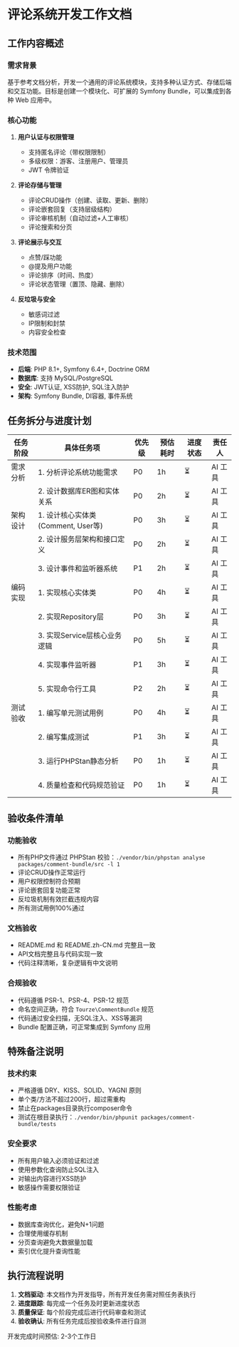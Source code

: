 # 评论系统开发工作文档

## 工作内容概述

### 需求背景
基于参考文档分析，开发一个通用的评论系统模块，支持多种认证方式、存储后端和交互功能。目标是创建一个模块化、可扩展的 Symfony Bundle，可以集成到各种 Web 应用中。

### 核心功能
1. **用户认证与权限管理**
   - 支持匿名评论（带权限限制）
   - 多级权限：游客、注册用户、管理员
   - JWT 令牌验证

2. **评论存储与管理**
   - 评论CRUD操作（创建、读取、更新、删除）
   - 评论嵌套回复（支持层级结构）
   - 评论审核机制（自动过滤+人工审核）
   - 评论搜索和分页

3. **评论展示与交互**
   - 点赞/踩功能
   - @提及用户功能
   - 评论排序（时间、热度）
   - 评论状态管理（置顶、隐藏、删除）

4. **反垃圾与安全**
   - 敏感词过滤
   - IP限制和封禁
   - 内容安全检查

### 技术范围
- **后端**: PHP 8.1+, Symfony 6.4+, Doctrine ORM
- **数据库**: 支持 MySQL/PostgreSQL
- **安全**: JWT认证, XSS防护, SQL注入防护
- **架构**: Symfony Bundle, DI容器, 事件系统

## 任务拆分与进度计划

| 任务阶段 | 具体任务项 | 优先级 | 预估耗时 | 进度状态 | 责任人 |
|----------|------------|--------|----------|----------|--------|
| 需求分析 | 1. 分析评论系统功能需求 | P0 | 1h | ⏳ | AI 工具 |
|          | 2. 设计数据库ER图和实体关系 | P0 | 2h | ⏳ | AI 工具 |
| 架构设计 | 1. 设计核心实体类(Comment, User等) | P0 | 3h | ⏳ | AI 工具 |
|          | 2. 设计服务层架构和接口定义 | P0 | 2h | ⏳ | AI 工具 |
|          | 3. 设计事件和监听器系统 | P1 | 2h | ⏳ | AI 工具 |
| 编码实现 | 1. 实现核心实体类 | P0 | 4h | ⏳ | AI 工具 |
|          | 2. 实现Repository层 | P0 | 3h | ⏳ | AI 工具 |
|          | 3. 实现Service层核心业务逻辑 | P0 | 5h | ⏳ | AI 工具 |
|          | 4. 实现事件监听器 | P1 | 3h | ⏳ | AI 工具 |
|          | 5. 实现命令行工具 | P2 | 2h | ⏳ | AI 工具 |
| 测试验收 | 1. 编写单元测试用例 | P0 | 4h | ⏳ | AI 工具 |
|          | 2. 编写集成测试 | P1 | 3h | ⏳ | AI 工具 |
|          | 3. 运行PHPStan静态分析 | P0 | 1h | ⏳ | AI 工具 |
|          | 4. 质量检查和代码规范验证 | P0 | 1h | ⏳ | AI 工具 |

## 验收条件清单

### 功能验收
- 所有PHP文件通过 PHPStan 校验：`./vendor/bin/phpstan analyse packages/comment-bundle/src -l 1`
- 评论CRUD操作正常运行
- 用户权限控制符合预期
- 评论嵌套回复功能正常
- 反垃圾机制有效拦截违规内容
- 所有测试用例100%通过

### 文档验收
- README.md 和 README.zh-CN.md 完整且一致
- API文档完整且与代码实现一致
- 代码注释清晰，复杂逻辑有中文说明

### 合规验收
- 代码遵循 PSR-1、PSR-4、PSR-12 规范
- 命名空间正确，符合 `Tourze\CommentBundle` 规范
- 代码通过安全扫描，无SQL注入、XSS等漏洞
- Bundle 配置正确，可正常集成到 Symfony 应用

## 特殊备注说明

### 技术约束
- 严格遵循 DRY、KISS、SOLID、YAGNI 原则
- 单个类/方法不超过200行，超过需重构
- 禁止在packages目录执行composer命令
- 测试在根目录执行：`./vendor/bin/phpunit packages/comment-bundle/tests`

### 安全要求
- 所有用户输入必须验证和过滤
- 使用参数化查询防止SQL注入
- 对输出内容进行XSS防护
- 敏感操作需要权限验证

### 性能考虑
- 数据库查询优化，避免N+1问题
- 合理使用缓存机制
- 分页查询避免大数据量加载
- 索引优化提升查询性能

## 执行流程说明

1. **文档驱动**: 本文档作为开发指导，所有开发任务需对照任务表执行
2. **进度跟踪**: 每完成一个任务及时更新进度状态
3. **质量保证**: 每个阶段完成后进行代码审查和测试
4. **验收确认**: 所有任务完成后按验收条件进行自测

开发完成时间预估: 2-3个工作日